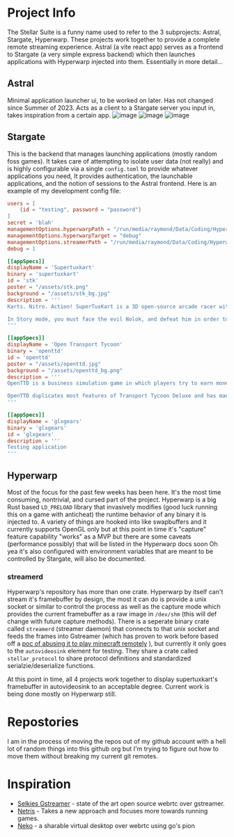 # Project Info
The Stellar Suite is a funny name used to refer to the 3 subprojects: Astral, Stargate, Hyperwarp. These projects work together to provide a complete remote streaming experience. Astral (a vite react app) serves as a frontend to Stargate (a very simple express backend) which then launches applications with Hyperwarp injected into them. Essentially in more detail...

## Astral
Minimal application launcher ui, to be worked on later. Has not changed since Summer of 2023. Acts as a client to a Stargate server you input in, takes inspiration from a certain app.
![image](https://github.com/Stellar-Suite/Stellar-Suite.github.io/assets/20248577/2331b491-39b9-427f-a913-30716a0083d8)
![image](https://github.com/Stellar-Suite/Stellar-Suite.github.io/assets/20248577/67db8559-f2d8-48a9-a948-350626f5d403)
![image](https://github.com/Stellar-Suite/Stellar-Suite.github.io/assets/20248577/d8c3af4d-d58a-4184-905f-b9342ab00cab)


## Stargate
This is the backend that manages launching applications (mostly random foss games). It takes care of attempting to isolate user data (not really) and is highly configurable via a single `config.toml` to provide whatever applications you need, It provides authentication, the launchable applications, and the notion of sessions to the Astral frontend. Here is an example of my development config file:

```toml
users = [
    {id = "testing", password = "password"}
]
secret = 'blah'
managementOptions.hyperwarpPath = "/run/media/raymond/Data/Coding/Hyperwarp/hyperwarp"
managementOptions.hyperwarpTarget = "debug"
managementOptions.streamerPath = "/run/media/raymond/Data/Coding/Hyperwarp/streamerd/target/debug/streamerd"
debug = 1

[[appSpecs]]
displayName = 'Supertuxkart'
binary = 'supertuxkart'
id = 'stk'
poster = "/assets/stk.png"
background = "/assets/stk_bg.jpg"
description = '''
Karts. Nitro. Action! SuperTuxKart is a 3D open-source arcade racer with a variety of characters, tracks, and modes to play. Our aim is to create a game that is more fun than realistic, and provide an enjoyable experience for all ages.

In Story mode, you must face the evil Nolok, and defeat him in order to make the Mascot Kingdom safe once again! You can race by yourself against the computer, compete in several Grand Prix cups, or try to beat your fastest time in Time Trial mode. You can also race, battle or play soccer with up to eight friends on a single computer, play on a local network or play online with other players all over the world.
'''

[[appSpecs]]
displayName = 'Open Transport Tycoon'
binary = 'openttd'
id = 'openttd'
poster = "/assets/openttd.jpg"
background = "/assets/openttd_bg.png"
description = '''
OpenTTD is a business simulation game in which players try to earn money by transporting passengers, minerals and goods via road, rail, water and air. It is an open-source remake and expansion of the 1995 Chris Sawyer video game Transport Tycoon Deluxe. 

OpenTTD duplicates most features of Transport Tycoon Deluxe and has many additions, including a range of map sizes, support for many languages, custom (user-made) artificial intelligence (AI), downloadable customisations, ports for several widely used operating systems, and a more user-friendly interface. OpenTTD also supports local area network (LAN) and Internet multiplayer, co-operative and competitive, for up to 255 players.
'''

[[appSpecs]]
displayName = 'glxgears'
binary = 'glxgears'
id = 'glxgears'
description = '''
Testing application
'''
```

## Hyperwarp
Most of the focus for the past few weeks has been here. It's the most time consuming, nontrivial, and cursed part of the project. 
Hyperwarp is a big Rust based `LD_PRELOAD` library that invasively modifies (good luck running this on a game with anticheat) the runtime behavior of any binary it is injected to. 
A variety of things are hooked into like swapbuffers and it currently supports OpenGL only but at this point in time it's "capture" feature capability "works" as a MVP but there are some caveats (performance possibly) that will be listed in the Hyperwarp docs soon
Oh yea it's also configured with environment variables that are meant to be controlled by Stargate, will also be documented.

### streamerd
Hyperwarp's repository has more than one crate. Hyperwarp by itself can't stream it's framebuffer by design, the most it can do is provide a unix socket or similar to control the process as well as the capture mode which provides the current framebuffer as a raw image in `/dev/shm` (this will def change with future capture methods). There is a seperate binary crate called `streamerd` (streamer daemon) that connects to that unix socket and feeds the frames into Gstreamer (which has proven to work before based off a [poc of abusing it to play minecraft remotely](https://github.com/javaarchive/MineWarp) ), but currently it only goes to the `autovideosink` element for testing. They share a crate called `stellar_protocol` to share protocol definitions and standardized serialzie/deserialize functions.

At this point in time, all 4 projects work together to display supertuxkart's framebuffer in autovideosink to an acceptable degree. Current work is being done mostly on Hyperwarp still.

# Repostories
I am in the process of moving the repos out of my github account with a hell lot of random things into this github org but I'm trying to figure out how to move them without breaking my current git remotes.

# Inspiration
* [Selkies Gstreamer](https://github.com/selkies-project/selkies-gstreamer) - state of the art open source webrtc over gstreamer.
* [Netris](https://github.com/netrisdotme/netris) - Takes a new approach and focuses more towards running games.
* [Neko](https://github.com/m1k1o/neko) - a sharable virtual desktop over webrtc using go's pion
